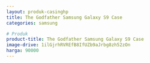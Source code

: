 ```yaml
---
layout: produk-casinghp
title: The Godfather Samsung Galaxy S9 Case
categories: samsung

# Produk
product-title: The Godfather Samsung Galaxy S9 Case
image-drive: 1ilGjrhRVREfB8IfUZb9aJrbg8zh52zOn
harga: 90000
---
```


